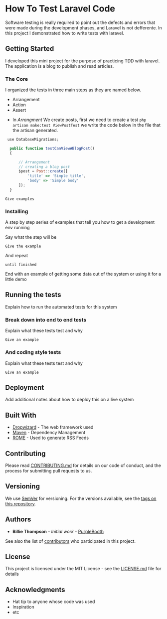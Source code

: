 # How To Test Laravel Code

Software testing is really required to point out the defects and errors that were made during the development phases, and Laravel is not defferente. 
In this project I demonstrated how to write tests with laravel.

## Getting Started


I developed this mini project for the purpose of practicing TDD with laravel. The application is a blog to publish and read articles.

### The Core 


I organized the tests in three main steps as they are named below.

* Arrangement
* Action
* Assert

- In *Arrangment* We create posts, first we need to create a test ``` php artisan make:test ViewPostTest ```  we write the code below in the file that the artisan generated.

```javascript
 use DatabaseMigrations;

  public function testCanViewABlogPost()
  {

      // Arrangement
      // creating a blog post
      $post = Post::create([
          'title' => 'Simple title',
          'body' => 'Simple body'
      ]);
  }
```

```
Give examples
```

### Installing

A step by step series of examples that tell you how to get a development env running

Say what the step will be

```
Give the example
```

And repeat

```
until finished
```

End with an example of getting some data out of the system or using it for a little demo

## Running the tests

Explain how to run the automated tests for this system

### Break down into end to end tests

Explain what these tests test and why

```
Give an example
```

### And coding style tests

Explain what these tests test and why

```
Give an example
```

## Deployment

Add additional notes about how to deploy this on a live system

## Built With

* [Dropwizard](http://www.dropwizard.io/1.0.2/docs/) - The web framework used
* [Maven](https://maven.apache.org/) - Dependency Management
* [ROME](https://rometools.github.io/rome/) - Used to generate RSS Feeds

## Contributing

Please read [CONTRIBUTING.md](https://gist.github.com/PurpleBooth/b24679402957c63ec426) for details on our code of conduct, and the process for submitting pull requests to us.

## Versioning

We use [SemVer](http://semver.org/) for versioning. For the versions available, see the [tags on this repository](https://github.com/your/project/tags). 

## Authors

* **Billie Thompson** - *Initial work* - [PurpleBooth](https://github.com/PurpleBooth)

See also the list of [contributors](https://github.com/your/project/contributors) who participated in this project.

## License

This project is licensed under the MIT License - see the [LICENSE.md](LICENSE.md) file for details

## Acknowledgments

* Hat tip to anyone whose code was used
* Inspiration
* etc


